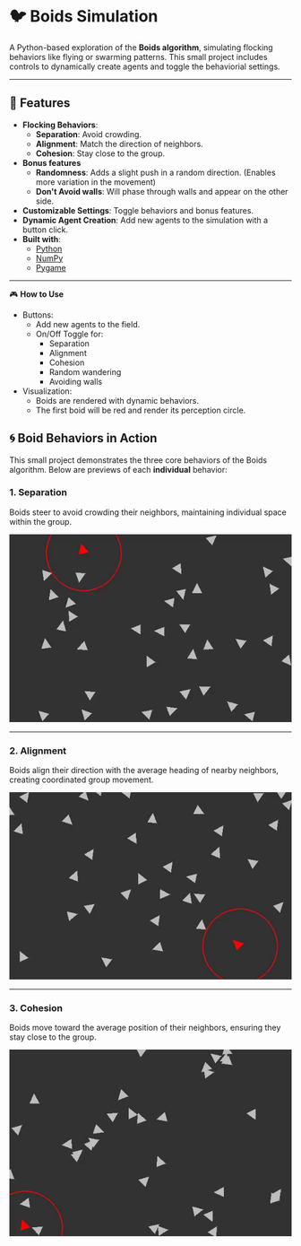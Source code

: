 # 🐦 Boids Simulation

A Python-based exploration of the **Boids algorithm**, simulating flocking behaviors like flying or swarming patterns. This small project includes controls to dynamically create agents and toggle the behaviorial settings.

---

## 🎯 Features

- **Flocking Behaviors**:
  - **Separation**: Avoid crowding.
  - **Alignment**: Match the direction of neighbors.
  - **Cohesion**: Stay close to the group.
- **Bonus features**
  - **Randomness**: Adds a slight push in a random direction. (Enables more variation in the movement)
  - **Don't Avoid walls**: Will phase through walls and appear on the other side.
- **Customizable Settings**: Toggle behaviors and bonus features.
- **Dynamic Agent Creation**: Add new agents to the simulation with a button click.
- **Built with**:
  - [Python](https://www.python.org/)
  - [NumPy](https://numpy.org/)
  - [Pygame](https://www.pygame.org/)

---

🎮 **How to Use**
- Buttons:
  - Add new agents to the field.
  - On/Off Toggle for:
    - Separation
    - Alignment
    - Cohesion
    - Random wandering
    - Avoiding walls
- Visualization:
  - Boids are rendered with dynamic behaviors.
  - The first boid will be red and render its perception circle.


## 🌀 Boid Behaviors in Action

This small project demonstrates the three core behaviors of the Boids algorithm. Below are previews of each **individual** behavior:

### 1. **Separation**
Boids steer to avoid crowding their neighbors, maintaining individual space within the group.

![Separation](gifs/separation.gif)

---

### 2. **Alignment**
Boids align their direction with the average heading of nearby neighbors, creating coordinated group movement.

![Alignment](gifs/alignment.gif)

---

### 3. **Cohesion**
Boids move toward the average position of their neighbors, ensuring they stay close to the group.

![Cohesion](gifs/cohesion.gif)
